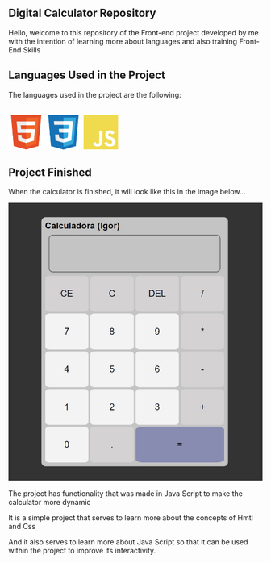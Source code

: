 ## Digital Calculator Repository

Hello, welcome to this repository of the Front-end project developed by me with the intention of learning more about languages and also training Front-End Skills

## Languages Used in the Project

The languages used in the project are the following:

<div style="display: inline_block" >
<br>
<img alt="HTML5" width="70" src="https://raw.githubusercontent.com/devicons/devicon/master/icons/html5/html5-original.svg">
<img alt="CSS3" width="70" src="https://raw.githubusercontent.com/devicons/devicon/master/icons/css3/css3-original.svg">
<img alt="JavaScript" width="70" src="https://raw.githubusercontent.com/devicons/devicon/master/icons/javascript/javascript-plain.svg">
<br>
</div>

## Project Finished

When the calculator is finished, it will look like this in the image below...

![class diagram](/image/Imagem%20da%20Calculadora%20Digital.jpg)

The project has functionality that was made in Java Script to make the calculator more dynamic

It is a simple project that serves to learn more about the concepts of Hmtl and Css

And it also serves to learn more about Java Script so that it can be used within the project to improve its interactivity.